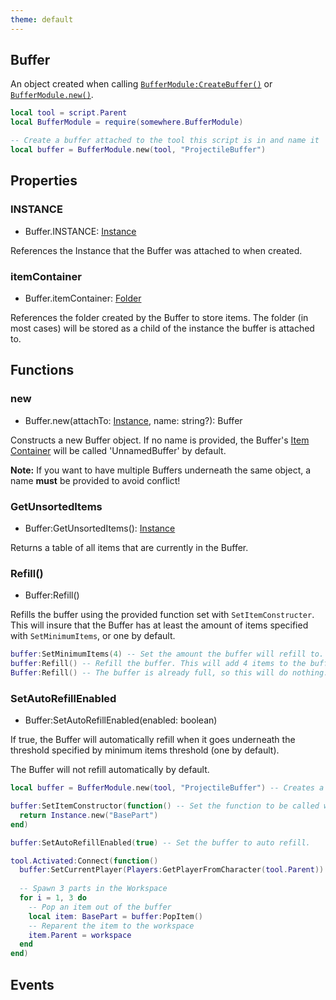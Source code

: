 ```yaml
---
theme: default
---
```


<style>
read-only-tag {
  content: "Read Only";
  color: "Crimson";
}
  
server-prefix {
  content: "Server: ";
  color: "CornflowerBlue";
}
</style>

## Buffer

An object created when calling [`BufferModule:CreateBuffer()`]() or [`BufferModule.new()`]().

```lua
local tool = script.Parent
local BufferModule = require(somewhere.BufferModule)

-- Create a buffer attached to the tool this script is in and name it 'Projectile Buffer'
local buffer = BufferModule.new(tool, "ProjectileBuffer")
```

## Properties

### INSTANCE <span class="read-only-tag"/>
- Buffer.INSTANCE: [Instance](https://developer.roblox.com/api-reference/class/Instance)

References the Instance that the Buffer was attached to when created.

### <a name="itemContainer"></a> itemContainer <span class="read-only-tag"/>
- Buffer.itemContainer: [Folder](https://developer.roblox.com/api-reference/class/Folder)

References the folder created by the Buffer to store items. The folder (in most cases) will be stored as a child of the instance the buffer is attached to.

## Functions

### new
- Buffer.new(attachTo: [Instance](https://developer.roblox.com/api-reference/class/Instance), name: string?): Buffer

Constructs a new Buffer object. If no name is provided, the Buffer's [Item Container](#itemContainer) will be called 'UnnamedBuffer' by default.

**Note:** If you want to have multiple Buffers underneath the same object, a name **must** be provided to avoid conflict!

### GetUnsortedItems

- Buffer:GetUnsortedItems(): [Instance](https://developer.roblox.com/api-reference/class/Instance)

Returns a table of all items that are currently in the Buffer. 

### <span class="server-prefix"/> Refill()
- Buffer:Refill()

Refills the buffer using the provided function set with `SetItemConstructer`. This will insure that the Buffer has at least the amount of items specified with `SetMinimumItems`, or one by default.

```lua
buffer:SetMinimumItems(4) -- Set the amount the buffer will refill to.
buffer:Refill() -- Refill the buffer. This will add 4 items to the buffer's ItemContainer.
Buffer:Refill() -- The buffer is already full, so this will do nothing.
```

### <span class="server-prefix"/> SetAutoRefillEnabled
- Buffer:SetAutoRefillEnabled(enabled: boolean)

If true, the Buffer will automatically refill when it goes underneath the threshold specified by minimum items threshold (one by default).

The Buffer will not refill automatically by default.

```lua
local buffer = BufferModule.new(tool, "ProjectileBuffer") -- Creates a new buffer.

buffer:SetItemConstructor(function() -- Set the function to be called when creating items for the buffer.
  return Instance.new("BasePart")
end)

buffer:SetAutoRefillEnabled(true) -- Set the buffer to auto refill.

tool.Activated:Connect(function()
  buffer:SetCurrentPlayer(Players:GetPlayerFromCharacter(tool.Parent))
  
  -- Spawn 3 parts in the Workspace
  for i = 1, 3 do
    -- Pop an item out of the buffer
    local item: BasePart = buffer:PopItem()
    -- Reparent the item to the workspace
    item.Parent = workspace
  end
end)
```

## Events
